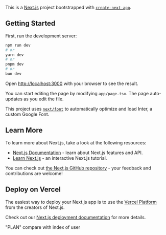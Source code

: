 This is a [Next.js](https://nextjs.org/) project bootstrapped with [`create-next-app`](https://github.com/vercel/next.js/tree/canary/packages/create-next-app).

## Getting Started

First, run the development server:

```bash
npm run dev
# or
yarn dev
# or
pnpm dev
# or
bun dev
```

Open [http://localhost:3000](http://localhost:3000) with your browser to see the result.

You can start editing the page by modifying `app/page.tsx`. The page auto-updates as you edit the file.

This project uses [`next/font`](https://nextjs.org/docs/basic-features/font-optimization) to automatically optimize and load Inter, a custom Google Font.

## Learn More

To learn more about Next.js, take a look at the following resources:

- [Next.js Documentation](https://nextjs.org/docs) - learn about Next.js features and API.
- [Learn Next.js](https://nextjs.org/learn) - an interactive Next.js tutorial.

You can check out [the Next.js GitHub repository](https://github.com/vercel/next.js/) - your feedback and contributions are welcome!

## Deploy on Vercel

The easiest way to deploy your Next.js app is to use the [Vercel Platform](https://vercel.com/new?utm_medium=default-template&filter=next.js&utm_source=create-next-app&utm_campaign=create-next-app-readme) from the creators of Next.js.

Check out our [Next.js deployment documentation](https://nextjs.org/docs/deployment) for more details.




"PLAN"
compare with index of user 



<!-- 
   {/* Edit Lead Dialog */}
                        {/* <Dialog open={editDialogOpen} onClose={() => setEditDialogOpen(false)} maxWidth="md"> */}
                        {/* <DialogTitle sx={{ display: 'flex', justifyContent: 'end' }}>
                                <IconButton onClick={() => setEditDialogOpen(false)}>
                                    <CloseIcon />
                                </IconButton>
                            </DialogTitle>
                            <DialogContent>
                                <MyButton
                                    variant="contained"
                                    onClick={() => {
                                        setConfirmationDialogVisible(false);
                                        setFollowUpFormVisible(true);
                                        // setSnack({
                                        //     open: true,
                                        //     message: 'Follow-up creation started.',
                                        //     severity: 'info'
                                        // });
                                    }}
                                >
                                    Create Follow Up
                                </MyButton>
                                <br />
                                <MyButton
                                    variant="contained"
                                    onClick={() => {
                                        setConfirmationDialogVisible(false);
                                        setConvertFormVisible(true);
                                        setConvertId(currentLead?.LeadId || '');
                                    }}
                                >
                                    Convert to Customer
                                </MyButton>
                                <br />
                                <MyButton
                                    variant="contained"
                                    onClick={() => {
                                        // setIsFormVisible(true);
                                        // setEditingLead(currentLead || '');

                                        // setConfirmationDialogVisible(false);
                                        window.location.href = `/${subdomain}/leads/${currentLead?.LeadId}`;
                                    }}
                                >
                                    Edit Customer
                                </MyButton>
                            </DialogContent> */} -->
